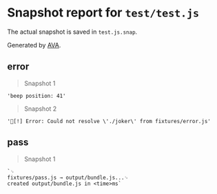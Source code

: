 # Snapshot report for `test/test.js`

The actual snapshot is saved in `test.js.snap`.

Generated by [AVA](https://ava.li).

## error

> Snapshot 1

    'beep position: 41'

> Snapshot 2

    '[!] Error: Could not resolve \'./joker\' from fixtures/error.js'

## pass

> Snapshot 1

    `␊
    fixtures/pass.js → output/bundle.js...␊
    created output/bundle.js in <time>ms`
